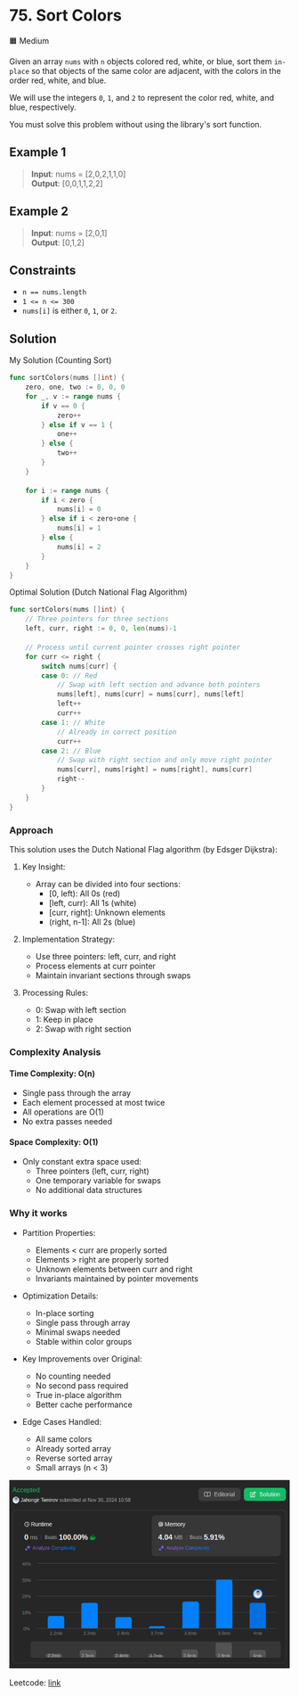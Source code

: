 # 75. Sort Colors

🟧 Medium

Given an array `nums` with `n` objects colored red, white, or blue, sort them `in-place` so that objects of the same color are adjacent, with the colors in the order red, white, and blue.

We will use the integers `0`, `1`, and `2` to represent the color red, white, and blue, respectively.

You must solve this problem without using the library's sort function.

## Example 1

> **Input**: nums = [2,0,2,1,1,0] \
> **Output**: [0,0,1,1,2,2]

## Example 2

> **Input**: nums = [2,0,1] \
> **Output**: [0,1,2]

## Constraints

* `n == nums.length`
* `1 <= n <= 300`
* `nums[i]` is either `0`, `1`, or `2`.

## Solution

My Solution (Counting Sort)

```go
func sortColors(nums []int) {
    zero, one, two := 0, 0, 0
    for _, v := range nums {
        if v == 0 {
            zero++
        } else if v == 1 {
            one++
        } else {
            two++
        }
    }

    for i := range nums {
        if i < zero {
            nums[i] = 0
        } else if i < zero+one {
            nums[i] = 1
        } else {
            nums[i] = 2
        }
    }
}

```

Optimal Solution (Dutch National Flag Algorithm)

```go
func sortColors(nums []int) {
    // Three pointers for three sections
    left, curr, right := 0, 0, len(nums)-1
    
    // Process until current pointer crosses right pointer
    for curr <= right {
        switch nums[curr] {
        case 0: // Red
            // Swap with left section and advance both pointers
            nums[left], nums[curr] = nums[curr], nums[left]
            left++
            curr++
        case 1: // White
            // Already in correct position
            curr++
        case 2: // Blue
            // Swap with right section and only move right pointer
            nums[curr], nums[right] = nums[right], nums[curr]
            right--
        }
    }
}
```

### Approach

This solution uses the Dutch National Flag algorithm (by Edsger Dijkstra):

1. Key Insight:
   * Array can be divided into four sections:
     * [0, left): All 0s (red)
     * [left, curr): All 1s (white)
     * [curr, right]: Unknown elements
     * (right, n-1]: All 2s (blue)

2. Implementation Strategy:
   * Use three pointers: left, curr, and right
   * Process elements at curr pointer
   * Maintain invariant sections through swaps

3. Processing Rules:
   * 0: Swap with left section
   * 1: Keep in place
   * 2: Swap with right section

### Complexity Analysis

#### Time Complexity: O(n)

* Single pass through the array
* Each element processed at most twice
* All operations are O(1)
* No extra passes needed

#### Space Complexity: O(1)

* Only constant extra space used:
  * Three pointers (left, curr, right)
  * One temporary variable for swaps
  * No additional data structures

### Why it works

* Partition Properties:
  * Elements < curr are properly sorted
  * Elements > right are properly sorted
  * Unknown elements between curr and right
  * Invariants maintained by pointer movements

* Optimization Details:
  * In-place sorting
  * Single pass through array
  * Minimal swaps needed
  * Stable within color groups

* Key Improvements over Original:
  * No counting needed
  * No second pass required
  * True in-place algorithm
  * Better cache performance

* Edge Cases Handled:
  * All same colors
  * Already sorted array
  * Reverse sorted array
  * Small arrays (n < 3)

![result](75.png)

Leetcode: [link](https://leetcode.com/problems/sort-colors/description/)
